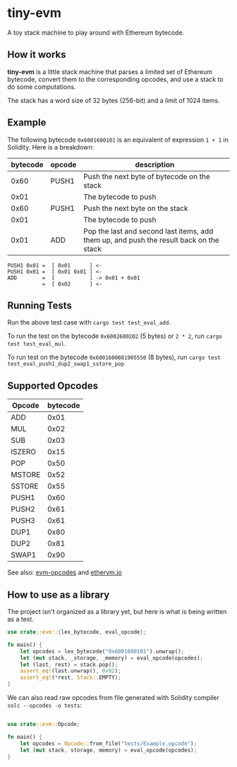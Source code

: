 # tiny-evm

A toy stack machine to play around with Ethereum bytecode.

## How it works 

**tiny-evm** is a little stack machine that parses a limited set of Ethereum bytecode, convert them to the corresponding opcodes, and use a stack to do some computations.

The stack has a word size of 32 bytes (256-bit) and a limit of 1024 items.

## Example

The following bytecode `0x6001600101` is an equivalent of expression `1 + 1` in Solidity. Here is a breakdown:

| bytecode |  opcode |                  description                  |
|----------|---------|-----------------------------------------------|
|   0x60   |  PUSH1  | Push the next byte of bytecode on the stack   |
|   0x01   |         | The bytecode to push                          |
|   0x60   |  PUSH1  | Push the next byte on the stack               |
|   0x01   |         | The bytecode to push                          |
|   0x01   |   ADD   | Pop the last and second last items, add them up, and push the result back on the stack |

```
PUSH1 0x01 =  [ 0x01      ] <-
PUSH1 0x01 =  [ 0x01 0x01 ] <-
ADD        =  [           ] -> 0x01 + 0x01
           =  [ 0x02      ] <-
```

## Running Tests

Run the above test case with `cargo test test_eval_add`.

To run the test on the bytecode `0x6002600202` (5 bytes) or `2 * 2`, run `cargo test test_eval_mul`.

To run test on the bytecode `0x6001600081905550` (8 bytes), run `cargo test test_eval_push1_dup2_swap1_sstore_pop`

## Supported Opcodes

| Opcode | bytecode |
|--------|----------|
| ADD    | 0x01     |
| MUL    | 0x02     |
| SUB    | 0x03     |
| ISZERO | 0x15     |
| POP    | 0x50     |
| MSTORE | 0x52     |
| SSTORE | 0x55     |
| PUSH1  | 0x60     |
| PUSH2  | 0x61     |
| PUSH3  | 0x61     |
| DUP1   | 0x80     |
| DUP2   | 0x81     |
| SWAP1  | 0x90     |

See also: [evm-opcodes](https://github.com/crytic/evm-opcodes) and [ethervm.io](https://ethervm.io/)

## How to use as a library

The project isn't organized as a library yet, but here is what is being written as a test.

```rust
use crate::evm::{lex_bytecode, eval_opcode};

fn main() {
    let opcodes = lex_bytecode("0x6001600101").unwrap();
    let (mut stack, _storage, _memory) = eval_opcode(opcodes);
    let (last, rest) = stack.pop();
    assert_eq!(last.unwrap(), 0x02);
    assert_eq!(*rest, Stack::EMPTY);
}
```

We can also read raw opcodes from file generated with Solidity compiler `solc --opcodes -o tests`:

```rust

use crate::evm::Opcode;

fn main() {
    let opcodes = Opcode::from_file("tests/Example.opcode");
    let (mut stack, storage, memory) = eval_opcode(opcodes);
}

```
